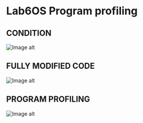 # Lab6OS Program profiling
## CONDITION

![Image alt](https://github.com/VovaMaybeNextTime/Lab6OS/blob/main/res/1.jpg)

## FULLY MODIFIED CODE

![Image alt](https://github.com/VovaMaybeNextTime/Lab6OS/blob/main/res/2.jpg)

## PROGRAM PROFILING

![Image alt](https://github.com/VovaMaybeNextTime/Lab6OS/blob/main/res/3.jpg)
